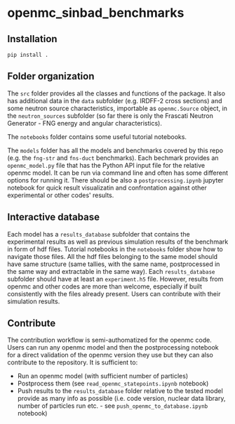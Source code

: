# openmc_sinbad_benchmarks

## Installation
```
pip install .
```

## Folder organization
The `src` folder provides all the classes and functions of the package. It also has additional data in the `data` subfolder (e.g. IRDFF-2 cross sections) and some neutron source characteristics, importable as `openmc.Source` object, in the `neutron_sources` subfolder (so far there is only the Frascati Neutron Generator - FNG energy and angular characteristics).

The `notebooks` folder contains some useful tutorial notebooks.

The `models` folder has all the models and benchmarks covered by this repo (e.g. the `fng-str` and `fns-duct` benchmarks). Each bechmark provides an `openmc_model.py` file that has the Python API input file for the relative openmc model. It can be run via command line and often has some different options for running it. There should be also a `postprocessing.ipynb` jupyter notebook for quick result visualizatin and confrontation against other experimental or other codes' results. 

## Interactive database
Each model has a `results_database` subfolder that contains the experimental results as well as previous simulation results of the benchmark in form of hdf files. Tutorial notebooks in the `notebooks` folder show how to navigate those files. All the hdf files belonging to the same model should have same structure (same tallies, with the same name, postprocessed in the same way and extractable in the same way). Each `results_database` subfolder should have at least an `experiment.h5` file. However, results from openmc and other codes are more than welcome, especially if built consistently with the files already present. Users can contribute with their simulation results.

## Contribute
The contribution workflow is semi-authomatized for the openmc code. Users can run any openmc model and then the postprocessing notebook for a direct validation of the openmc version they use but they can also contribute to the repository. It is sufficient to:
- Run an openmc model (with sufficient number of particles)
- Postprocess them (see `read_openmc_statepoints.ipynb` notebook)
- Push results to the `results_database` folder relative to the tested model provide as many info as possible (i.e. code version, nuclear data library, number of particles run etc. - see `push_openmc_to_database.ipynb` notebook)